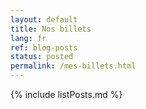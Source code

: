 ```yaml
---
layout: default
title: Nos billets
lang: fr
ref: blog-posts
status: posted
permalink: /mes-billets.html
---
```


{% include listPosts.md %}
